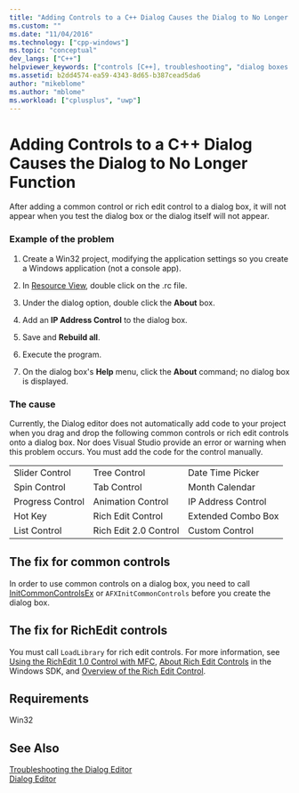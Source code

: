 ```yaml
---
title: "Adding Controls to a C++ Dialog Causes the Dialog to No Longer Function | Microsoft Docs"
ms.custom: ""
ms.date: "11/04/2016"
ms.technology: ["cpp-windows"]
ms.topic: "conceptual"
dev_langs: ["C++"]
helpviewer_keywords: ["controls [C++], troubleshooting", "dialog boxes [C++], troubleshooting", "InitCommonControls"]
ms.assetid: b2dd4574-ea59-4343-8d65-b387cead5da6
author: "mikeblome"
ms.author: "mblome"
ms.workload: ["cplusplus", "uwp"]
---
```

# Adding Controls to a C++ Dialog Causes the Dialog to No Longer Function

After adding a common control or rich edit control to a dialog box, it will not appear when you test the dialog box or the dialog itself will not appear.

### Example of the problem

1. Create a Win32 project, modifying the application settings so you create a Windows application (not a console app).

2. In [Resource View](../windows/resource-view-window.md), double click on the .rc file.

3. Under the dialog option, double click the **About** box.

4. Add an **IP Address Control** to the dialog box.

5. Save and **Rebuild all**.

6. Execute the program.

7. On the dialog box's **Help** menu, click the **About** command; no dialog box is displayed.

### The cause

Currently, the Dialog editor does not automatically add code to your project when you drag and drop the following common controls or rich edit controls onto a dialog box. Nor does Visual Studio provide an error or warning when this problem occurs. You must add the code for the control manually.

||||
|-|-|-|
|Slider Control|Tree Control|Date Time Picker|
|Spin Control|Tab Control|Month Calendar|
|Progress Control|Animation Control|IP Address Control|
|Hot Key|Rich Edit Control|Extended Combo Box|
|List Control|Rich Edit 2.0 Control|Custom Control|

## The fix for common controls

In order to use common controls on a dialog box, you need to call [InitCommonControlsEx](/windows/desktop/api/commctrl/nf-commctrl-initcommoncontrolsex) or `AFXInitCommonControls` before you create the dialog box.

## The fix for RichEdit controls

You must call `LoadLibrary` for rich edit controls. For more information, see [Using the RichEdit 1.0 Control with MFC](../windows/using-the-richedit-1-0-control-with-mfc.md), [About Rich Edit Controls](/windows/desktop/Controls/about-rich-edit-controls) in the Windows SDK, and [Overview of the Rich Edit Control](../mfc/overview-of-the-rich-edit-control.md).

## Requirements

Win32

## See Also

[Troubleshooting the Dialog Editor](../windows/troubleshooting-the-dialog-editor.md)  
[Dialog Editor](../windows/dialog-editor.md)